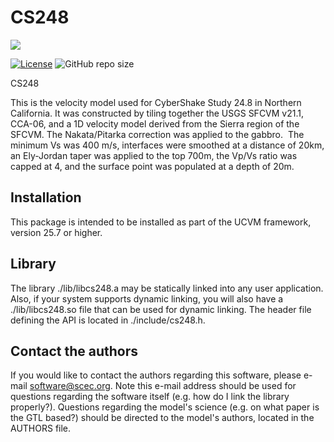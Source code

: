 # CS248 

<a href="https://github.com/sceccode/cs248.git"><img src="https://github.com/sceccode/cs248/wiki/images/cs248_logo.png"></a>

[![License](https://img.shields.io/badge/License-BSD_3--Clause-blue.svg)](https://opensource.org/licenses/BSD-3-Clause)
![GitHub repo size](https://img.shields.io/github/repo-size/sceccode/cs248)

CS248

This is the velocity model used for CyberShake Study 24.8 in Northern 
California. It was constructed by tiling together the USGS SFCVM v21.1,
CCA-06, and a 1D velocity model derived from the Sierra region of the 
SFCVM. The Nakata/Pitarka correction was applied to the gabbro.  The 
minimum Vs was 400 m/s, interfaces were smoothed at a distance of 20km,
an Ely-Jordan taper was applied to the top 700m, the Vp/Vs ratio was 
capped at 4, and the surface point was populated at a depth of 20m.

## Installation

This package is intended to be installed as part of the UCVM framework,
version 25.7 or higher. 

## Library

The library ./lib/libcs248.a may be statically linked into any
user application. Also, if your system supports dynamic linking,
you will also have a ./lib/libcs248.so file that can be used
for dynamic linking. The header file defining the API is located
in ./include/cs248.h.

## Contact the authors

If you would like to contact the authors regarding this software,
please e-mail software@scec.org. Note this e-mail address should
be used for questions regarding the software itself (e.g. how
do I link the library properly?). Questions regarding the model's
science (e.g. on what paper is the GTL based?) should be directed
to the model's authors, located in the AUTHORS file.
